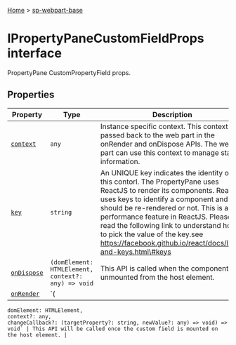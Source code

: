 <!-- docId=sp-webpart-base.ipropertypanecustomfieldprops -->

[Home](./index.md) &gt; [sp-webpart-base](./sp-webpart-base.md)

# IPropertyPaneCustomFieldProps interface

PropertyPane CustomPropertyField props.

## Properties

|  Property | Type | Description |
|  --- | --- | --- |
|  [`context`](./sp-webpart-base.ipropertypanecustomfieldprops.context.md) | `any` | Instance specific context. This context is passed back to the web part in the onRender and onDispose APIs. The web part can use this context to manage state information. |
|  [`key`](./sp-webpart-base.ipropertypanecustomfieldprops.key.md) | `string` | An UNIQUE key indicates the identity of this contorl. The PropertyPane uses ReactJS to render its components. ReactJS uses keys to identify a component and if it should be re-rendered or not. This is a performance feature in ReactJS. Please read the following link to understand how to pick the value of the key.see https://facebook.github.io/react/docs/lists-and-keys.html\#keys |
|  [`onDispose`](./sp-webpart-base.ipropertypanecustomfieldprops.ondispose.md) | `(domElement: HTMLElement, context?: any) => void` | This API is called when the component is unmounted from the host element. |
|  [`onRender`](./sp-webpart-base.ipropertypanecustomfieldprops.onrender.md) | `(
    domElement: HTMLElement,
    context?: any,
    changeCallback?: (targetProperty?: string, newValue?: any) => void) => void` | This API will be called once the custom field is mounted on the host element. |

